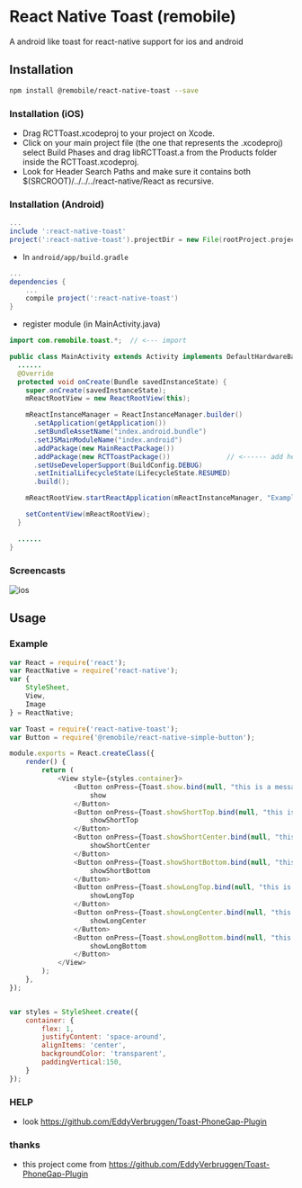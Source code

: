 # React Native Toast (remobile)
A android like toast for react-native support for ios and android

## Installation
```sh
npm install @remobile/react-native-toast --save
```

### Installation (iOS)
* Drag RCTToast.xcodeproj to your project on Xcode.
* Click on your main project file (the one that represents the .xcodeproj) select Build Phases and drag libRCTToast.a from the Products folder inside the RCTToast.xcodeproj.
* Look for Header Search Paths and make sure it contains both $(SRCROOT)/../../../react-native/React as recursive.

### Installation (Android)
```gradle
...
include ':react-native-toast'
project(':react-native-toast').projectDir = new File(rootProject.projectDir, '../node_modules/@remobile/react-native-toast/android')
```

* In `android/app/build.gradle`

```gradle
...
dependencies {
    ...
    compile project(':react-native-toast')
}
```

* register module (in MainActivity.java)

```java
import com.remobile.toast.*;  // <--- import

public class MainActivity extends Activity implements DefaultHardwareBackBtnHandler {
  ......
  @Override
  protected void onCreate(Bundle savedInstanceState) {
    super.onCreate(savedInstanceState);
    mReactRootView = new ReactRootView(this);

    mReactInstanceManager = ReactInstanceManager.builder()
      .setApplication(getApplication())
      .setBundleAssetName("index.android.bundle")
      .setJSMainModuleName("index.android")
      .addPackage(new MainReactPackage())
      .addPackage(new RCTToastPackage())              // <------ add here
      .setUseDeveloperSupport(BuildConfig.DEBUG)
      .setInitialLifecycleState(LifecycleState.RESUMED)
      .build();

    mReactRootView.startReactApplication(mReactInstanceManager, "ExampleRN", null);

    setContentView(mReactRootView);
  }

  ......
}
```

### Screencasts
![ios](https://github.com/remobile/react-native-toast/blob/master/screencasts/ios.gif)

## Usage

### Example
```js
var React = require('react');
var ReactNative = require('react-native');
var {
    StyleSheet,
    View,
    Image
} = ReactNative;

var Toast = require('react-native-toast');
var Button = require('@remobile/react-native-simple-button');

module.exports = React.createClass({
    render() {
        return (
            <View style={styles.container}>
                <Button onPress={Toast.show.bind(null, "this is a message")}>
                    show
                </Button>
                <Button onPress={Toast.showShortTop.bind(null, "this is a message")}>
                    showShortTop
                </Button>
                <Button onPress={Toast.showShortCenter.bind(null, "this is a message")}>
                    showShortCenter
                </Button>
                <Button onPress={Toast.showShortBottom.bind(null, "this is a message")}>
                    showShortBottom
                </Button>
                <Button onPress={Toast.showLongTop.bind(null, "this is a message")}>
                    showLongTop
                </Button>
                <Button onPress={Toast.showLongCenter.bind(null, "this is a message")}>
                    showLongCenter
                </Button>
                <Button onPress={Toast.showLongBottom.bind(null, "this is a message")}>
                    showLongBottom
                </Button>
            </View>
        );
    },
});


var styles = StyleSheet.create({
    container: {
        flex: 1,
        justifyContent: 'space-around',
        alignItems: 'center',
        backgroundColor: 'transparent',
        paddingVertical:150,
    }
});
```

### HELP
* look https://github.com/EddyVerbruggen/Toast-PhoneGap-Plugin


### thanks
* this project come from https://github.com/EddyVerbruggen/Toast-PhoneGap-Plugin
